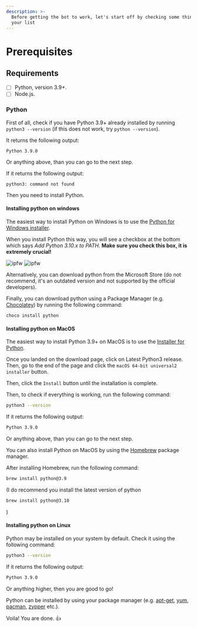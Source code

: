 ```yaml
---
description: >-
  Before getting the bot to work, let's start off by checking some things from
  your list
---
```


# Prerequisites

## Requirements

* [ ] Python, version 3.9+.
* [ ] Node.js.

### Python

First of all, check if you have Python 3.9+ already installed by running `python3 --version` (if this does not work, try `python --version`).

It returns the following output:

```pwsh
Python 3.9.0
```

Or anything above, than you can go to the next step.

If it returns the following output:

```pwsh
python3: command not found
```

Then you need to install Python.

#### Installing python on windows

The easiest way to install Python on Windows is to use the [Python for Windows installer](https://www.python.org/downloads/windows/).

When you install Python this way, you will see a checkbox at the bottom which says _Add Python 3.10.x to PATH._ **Make sure you check this box, it is extremely crucial!**

![ipfw](<.gitbook/assets/image (2) (1).png>) ![ipfw](<.gitbook/assets/image (4).png>)

Alternatively, you can download python from the Microsoft Store (do not recommend, it's an outdated version and not supported by the official developers).

Finally, you can download python using a Package Manager (e.g. [Chocolatey](https://chocolatey.org/)) by running the following command:

```pwsh
choco install python
```

#### Installing python on MacOS

The easiest way to install Python 3.9+ on MacOS is to use the [Installer for Python](https://www.python.org/downloads/mac-osx/).

Once you landed on the download page, click on Latest Python3 release. Then, go to the end of the page and click the `macOS 64-bit universal2 installer` button.

Then, click the `Install` button until the installation is complete.

Then, to check if everything is working, run the following command:

```bash
python3 --version
```

If it returns the following output:

```bash
Python 3.9.0
```

Or anything above, than you can go to the next step.

You can also install Python on MacOS by using the [Homebrew](https://brew.sh/) package manager.

After installing Homebrew, run the following command:

```bash
brew install python@3.9
```

(I do recommend you install the latest version of python

```bash
brew install python@3.10
```

)

#### Installing python on Linux

Python may be installed on your system by default. Check it using the following command:

```bash
python3 --version
```

If it returns the following output:

```bash
Python 3.9.0
```

Or anything higher, then you are good to go!

Python can be installed by using your package manager (e.g. [apt-get](https://www.debian.org/), [yum](https://www.yum.com/), [pacman](https://www.archlinux.org/), [zypper](https://www.opensuse.org/) etc.).

Voila! You are done. 👍
